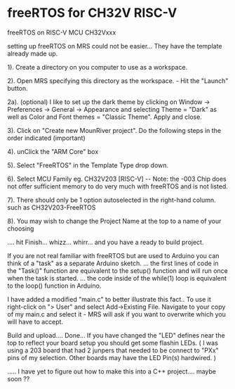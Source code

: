 # freeRTOS for CH32V RISC-V
freeRTOS on RISC-V MCU CH32Vxxx

setting up freeRTOS on MRS could not be easier...  They have the template already made up.

1). Create a directory on you computer to use as a workspace.

2). Open MRS specifying this directory as the workspace. - Hit the "Launch" button.

2a). (optional) I like to set up the dark theme by clicking on Window -> Preferences -> General -> Appearance
	  and selecting Theme = "Dark"  as well as  Color and Font themes = "Classic Theme".  Apply and close.
	  
3).  Click on "Create new MounRiver project".   Do the following steps in the order indicated (important)

4).  unClick the "ARM Core" box

5).  Select "FreeRTOS" in the Template Type drop down.

6).  Select MCU Family eg. CH32V203 [RISC-V]  --  Note: the -003 Chip does not offer sufficient memory to do very much with freeRTOS and is not listed.

7).  There should only be 1 option autoselected in the right-hand column.  such as CH32V203-FreeRTOS

8).  You may wish to change the Project Name at the top to a name of your choosing

....  hit Finish...  whizz...  whirr...  and you have a ready to build project.

If you are not real familiar with freeRTOS but are used to Arduino you can think of a "task" as a separate Arduino sketch.
... the first lines of code in the "Task()" function are equivalent to the setup() function and will run once when the task is started.
... the code inside of the while(1) loop is equivalent to the loop() function in Arduino.

I have added a modified "main.c" to better illustrate this fact..  To use it right-click on "> User" and select Add->Existing File.
Navigate to your copy of my main.c and select it - MRS will ask if you want to overwrite which you will have to accept.

Build and upload....   Done...  If you have changed the "LED" defines near the top to reflect your board setup you should get some flashin LEDs.
( I was using a 203 board that had 2 junpers that needed to be connect to "PXx" pins of my selection.  Other boards may have the LED Pin(s) hardwired. ) 

.....  I have yet to figure out how to make this into a C++ project....   maybe soon ??







   	  
